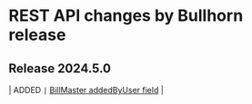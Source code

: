 # REST API changes by Bullhorn release

## Release 2024.5.0

| ADDED ```|``` [BillMaster addedByUser field](https://bullhorn.github.io/rest-api-docs/entityref.html#pay-and-bill-billmaster) |